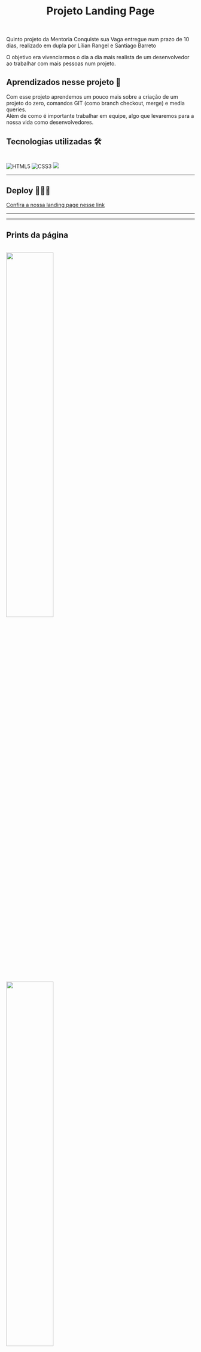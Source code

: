 <h1 align="center">Projeto Landing Page</h1> <br>

<p>Quinto projeto da Mentoria Conquiste sua Vaga entregue num prazo de 10 dias, realizado em dupla por Lílian Rangel e Santiago Barreto <br>

O objetivo era vivenciarmos o dia a dia mais realista de um desenvolvedor ao trabalhar com mais pessoas num projeto.<br>
</p>

<h2>Aprendizados nesse projeto 🎯</h2>
Com esse projeto aprendemos um pouco mais sobre a criação de um projeto do zero, comandos GIT (como branch checkout, merge) e media queries. <br>
Além de como é importante trabalhar em equipe, algo que levaremos para a nossa vida como desenvolvedores.

<h2>Tecnologias utilizadas 🛠</h2><br>
<img src="https://img.shields.io/badge/HTML5-E34F26?style=for-the-badge&logo=html5&logoColor=white" alt="HTML5" data-canonical-src="https://img.shields.io/badge/html5-%23E34F26.svg?style=for-the-badge&amp;logo=html5&amp;logoColor=white" style="max-width: 100%;">
<img src="https://img.shields.io/badge/CSS3-1572B6?style=for-the-badge&logo=css3&logoColor=white" alt="CSS3" data-canonical-src="https://img.shields.io/badge/css3-%231572B6.svg?style=for-the-badge&amp;logo=css3&amp;logoColor=white" style="max-width: 100%;">
<img src="https://img.shields.io/badge/JavaScript-323330?style=for-the-badge&logo=javascript&logoColor=F7DF1E" >

<hr>
<h2>Deploy 👨🏽‍💻</h2>
<a href="" target="_blank">Confira a nossa landing page nesse link</a>
<hr>


<hr>
<h2> Prints da página</h2>
<br />

<img width="50%" src="">
<img width="50%" src="">
<img width="50%" src="">

<h2> Contributors 💻</h2>
<table>
<tbody>
<tr>
<td align="center">
<a href="https://github.com/lilian-rangel" rel="nofollow"><img src="https://avatars.githubusercontent.com/u/105670314?v=4" width="100px;" alt="Lilian Rangel" style="max-width: 100%;"><br><sub><b>Lilian Rangel</b></sub></a>
</td>
<td align="center">
<a href="https://github.com/SanX0000" rel="nofollow"><img src="https://avatars.githubusercontent.com/u/115950745?v=4" width="100px;" alt="Santiago Barreto" style="max-width: 100%;"><br><sub><b> Santiago Barreto  </b></sub></a>
</td>
</tr>
</tbody>
</table>
